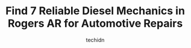 ---
layout: ampstory
image: https://images.unsplash.com/photo-1594420307680-4e404e105d86?ixlib=rb-4.0.3&ixid=MnwxMjA3fDB8MHxwaG90by1wYWdlfHx8fGVufDB8fHx8&auto=format&fit=crop&w=640&h=853&q=80
author: techidn
featured: false
description: For top-quality automotive repairs and maintenance, visit the 7 best Diesel Mechanic in Rogers AR, USA. Their reputation for excellence and their dedication to customer satisfaction make the
title: Find 7 Reliable Diesel Mechanics in Rogers AR for Automotive Repairs
cover:
   title: Find 7 Reliable Diesel Mechanics in Rogers AR for Automotive Repairs
   subtitle: Rickpate
   background: https://images.unsplash.com/photo-1594420307680-4e404e105d86?ixlib=rb-4.0.3&ixid=MnwxMjA3fDB8MHxwaG90by1wYWdlfHx8fGVufDB8fHx8&auto=format&fit=crop&w=640&h=853&q=80

pages: 
 - layout: thirds
   top: <h1>#1 A-1 Transmissions & Diesel Performance of Rogers</h1>
   bottom: "<p>They fixed the oil leak I had originally asked them to fix. I got my truck back low on many fluids,broken clips/connectors. All my wires which I had already routed correc</p>"
   background: https://www.knot35.com/toplist/wp-content/uploads/2023/06/best-diesel-mechanic-1-in-rogers-ar-1685832501.jpeg
   backgroundblur: true
 - layout: thirds
   top: <h1>#2 HCS Auto Repair Rogers</h1>
   bottom: "<p>1418 W Walnut St, Rogers, AR 72756, United States</p>"
   background: https://www.knot35.com/toplist/wp-content/uploads/2023/06/best-diesel-mechanic-2-in-rogers-ar-1685832501.jpeg
   cta:
      link: https://www.knot35.com/toplist/find-7-reliable-diesel-mechanics-in-rogers-ar-for-automotive-repairs/
      text: Find 7 Reliable Diesel Mechanics in Rogers AR for Automotive Repairs
 - layout: thirds
   top: <h1>#3 Advanced Automotive</h1>
   bottom: "<p>2412 S 8th St, Rogers, AR 72758, United States</p>"
   background: https://www.knot35.com/toplist/wp-content/uploads/2023/06/best-diesel-mechanic-3-in-rogers-ar-1685832502.jpeg
   cta:
      link: https://www.knot35.com/toplist/find-7-reliable-diesel-mechanics-in-rogers-ar-for-automotive-repairs/
      text: Find 7 Reliable Diesel Mechanics in Rogers AR for Automotive Repairs
 - layout: thirds
   top: <h1>#4 Credence Automotive Repair</h1>
   bottom: "<p>3010 W Walnut St, Rogers, AR 72756, United States</p>"
   background: https://images.unsplash.com/photo-1567360425618-1594206637d2?ixlib=rb-4.0.3&ixid=MnwxMjA3fDB8MHxwaG90by1wYWdlfHx8fGVufDB8fHx8&auto=format&fit=crop&w=640&h=853&q=80
   cta:
      link: https://www.knot35.com/toplist/find-7-reliable-diesel-mechanics-in-rogers-ar-for-automotive-repairs/
      text: Find 7 Reliable Diesel Mechanics in Rogers AR for Automotive Repairs
 - layout: thirds
   top: <h1>#5 Auto Maintenance Inc.</h1>
   bottom: "<p>103 N 14th Pl, Rogers, AR 72756, United States</p>"
   background: https://images.unsplash.com/photo-1615749413727-825b59a857b5?ixlib=rb-4.0.3&ixid=MnwxMjA3fDB8MHxwaG90by1wYWdlfHx8fGVufDB8fHx8&auto=format&fit=crop&w=640&h=853&q=80
   cta:
      link: https://www.knot35.com/toplist/find-7-reliable-diesel-mechanics-in-rogers-ar-for-automotive-repairs/
      text: Find 7 Reliable Diesel Mechanics in Rogers AR for Automotive Repairs
 - layout: thirds
   top: <h1>#6 El Jefe Auto Mechanic & Tire Shop</h1>
   bottom: "<p>2001 S 8th St, Rogers, AR 72758, United States</p>"
   background: https://images.unsplash.com/photo-1632260260864-caf7fde5ec36?ixlib=rb-4.0.3&ixid=MnwxMjA3fDB8MHxwaG90by1wYWdlfHx8fGVufDB8fHx8&auto=format&fit=crop&w=640&h=853&q=80
   cta:
      link: https://www.knot35.com/toplist/find-7-reliable-diesel-mechanics-in-rogers-ar-for-automotive-repairs/
      text: Find 7 Reliable Diesel Mechanics in Rogers AR for Automotive Repairs
 - layout: thirds
   top: <h1>#7 La Frontera Automotive</h1>
   bottom: "<p>2111 S 7th St, Rogers, AR 72758, United States</p>"
   background: https://images.unsplash.com/photo-1531169509526-f8f1fdaa4a67?ixlib=rb-4.0.3&ixid=MnwxMjA3fDB8MHxwaG90by1wYWdlfHx8fGVufDB8fHx8&auto=format&fit=crop&w=640&h=853&q=80
   cta:
      link: https://www.knot35.com/toplist/find-7-reliable-diesel-mechanics-in-rogers-ar-for-automotive-repairs/
      text: Find 7 Reliable Diesel Mechanics in Rogers AR for Automotive Repairs
 - layout: thirds
   middle: Continue reading...
   background: https://images.unsplash.com/photo-1510906594845-bc082582c8cc?ixlib=rb-4.0.3&ixid=MnwxMjA3fDB8MHxwaG90by1wYWdlfHx8fGVufDB8fHx8&auto=format&fit=crop&w=640&h=853&q=80
   cta:
      link: https://www.knot35.com/toplist/find-7-reliable-diesel-mechanics-in-rogers-ar-for-automotive-repairs/
      text: Find 7 Reliable Diesel Mechanics in Rogers AR for Automotive Repairs
      
---